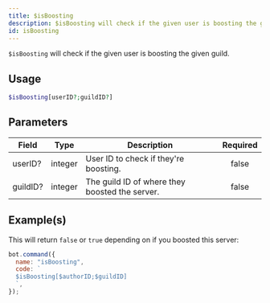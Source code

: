 ```yaml
---
title: $isBoosting
description: $isBoosting will check if the given user is boosting the given guild.
id: isBoosting
---
```


`$isBoosting` will check if the given user is boosting the given guild.

## Usage

```php
$isBoosting[userID?;guildID?]
```

## Parameters

| Field    | Type    | Description                                    | Required |
| -------- | ------- | ---------------------------------------------- | :------: |
| userID?  | integer | User ID to check if they're boosting.          |  false   |
| guildID? | integer | The guild ID of where they boosted the server. |  false   |

## Example(s)

This will return `false` or `true` depending on if you boosted this server:

```javascript
bot.command({
  name: "isBoosting",
  code: `
  $isBoosting[$authorID;$guildID]
  `,
});
```
